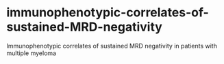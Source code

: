 # immunophenotypic-correlates-of-sustained-MRD-negativity
Immunophenotypic correlates of sustained MRD negativity in patients with multiple myeloma
